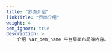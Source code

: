 ```yaml
---
title: "界面介绍"
linkTitle: "界面介绍"
weight: 4
oem_ignore: true
description: >
    介绍 var_oem_name 平台界面布局等内容。
---
```


